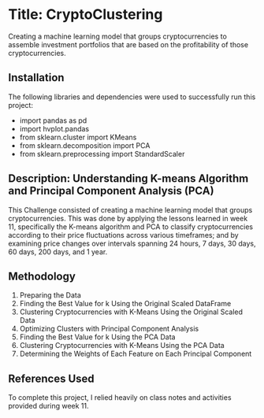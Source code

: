 # Title: CryptoClustering
Creating a machine learning model that groups cryptocurrencies to assemble investment portfolios that are based on the profitability of those cryptocurrencies.

## Installation
The following libraries and dependencies were used to successfully run this project:
- import pandas as pd
- import hvplot.pandas
- from sklearn.cluster import KMeans
- from sklearn.decomposition import PCA
- from sklearn.preprocessing import StandardScaler

## Description: Understanding K-means Algorithm and Principal Component Analysis (PCA)
This Challenge consisted of creating a machine learning model that groups cryptocurrencies. This was done by applying the lessons learned in week 11, specifically the K-means algorithm and PCA to classify cryptocurrencies according to their price fluctuations across various timeframes; and by examining price changes over intervals spanning 24 hours, 7 days, 30 days, 60 days, 200 days, and 1 year. 

## Methodology
1. Preparing the Data
2. Finding the Best Value for k Using the Original Scaled DataFrame
4. Clustering Cryptocurrencies with K-Means Using the Original Scaled Data
5. Optimizing Clusters with Principal Component Analysis
6. Finding the Best Value for k Using the PCA Data
7. Clustering Cryptocurrencies with K-Means Using the PCA Data
8. Determining the Weights of Each Feature on Each Principal Component

## References Used
To complete this project, I relied heavily on class notes and activities provided during week 11.